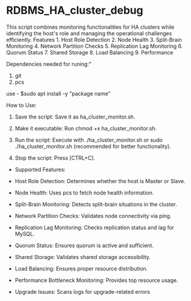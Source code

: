 # RDBMS_HA_cluster_debug
This script combines monitoring functionalities for HA clusters while identifying the host's role and managing the operational challenges efficiently. Features 1. Host Role Detection 2. Node Health 3. Split-Brain Monitoring 4. Network Partition Checks 5. Replication Lag Monitoring 6. Quorum Status 7. Shared Storage 8. Load Balancing 9. Performance

Dependencies  needed for runing:"
1. git 
2. pcs
   
use - $sudo apt install -y "package name"

How to Use:

1. Save the script: Save it as ha_cluster_monitor.sh.

2. Make it executable: Run chmod +x ha_cluster_monitor.sh.

3. Run the script: Execute with ./ha_cluster_monitor.sh or sudo ./ha_cluster_monitor.sh (recommended for better functionality).

4. Stop the script: Press [CTRL+C].


* Supported Features:

* Host Role Detection: Determines whether the host is Master or Slave.
* Node Health: Uses pcs to fetch node health information.
* Split-Brain Monitoring: Detects split-brain situations in the cluster.
* Network Partition Checks: Validates node connectivity via ping.
* Replication Lag Monitoring: Checks replication status and lag for MySQL.
* Quorum Status: Ensures quorum is active and sufficient.
* Shared Storage: Validates shared storage accessibility.
* Load Balancing: Ensures proper resource distribution.
* Performance Bottleneck Monitoring: Provides top resource usage.
* Upgrade Issues: Scans logs for upgrade-related errors

